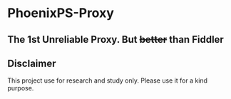 ﻿# PhoenixPS-Proxy

## The 1st Unreliable Proxy. But ~~better~~ than Fiddler

## Disclaimer
This project use for research and study only. Please use it for a kind purpose.
